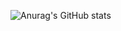 ![Anurag's GitHub stats](https://github-readme-stats.vercel.app/api?username=linjinkun&show_icons=true&theme=radical)
